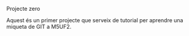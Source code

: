 Projecte zero 

Aquest és un primer projecte que serveix de tutorial per aprendre
una miqueta de GIT a M5UF2.